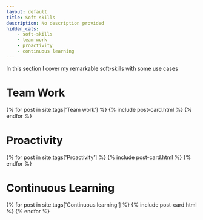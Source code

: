 ```yaml
---
layout: default
title: Soft skills
description: No description provided
hidden_cats:
    - soft-skills
    - team-work
    - proactivity
    - continuous learning
---
```


In this section I cover my remarkable soft-skills with some use cases

# Team Work

<div class="posts">
    {% for post in site.tags['Team work'] %}
        {% include post-card.html %}
    {% endfor %}
</div>

# Proactivity
<div class="posts">
    {% for post in site.tags['Proactivity'] %}
        {% include post-card.html %}
    {% endfor %}
</div>

# Continuous Learning
<div class="posts">
    {% for post in site.tags['Continuous learning'] %}
        {% include post-card.html %}
    {% endfor %}
</div>
